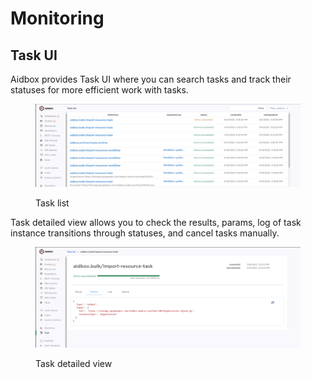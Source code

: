 # Monitoring

## Task UI

Aidbox provides Task UI where you can search tasks and track their statuses for more efficient work with tasks.&#x20;

<figure><img src="../../.gitbook/assets/image (2).png" alt=""><figcaption><p>Task list</p></figcaption></figure>

Task detailed view allows you to check the results, params, log of task instance transitions through statuses, and cancel tasks manually.

<figure><img src="../../.gitbook/assets/image (32).png" alt=""><figcaption><p>Task detailed view</p></figcaption></figure>
